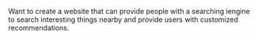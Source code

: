 Want to create a website that can provide people with a searching iengine to search interesting things nearby and provide users with customized recommendations.
